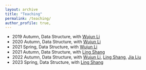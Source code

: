 ```yaml
---
layout: archive
title: "Teaching"
permalink: /teaching/
author_profile: true,
---
```



- 2019 Autumn, Data Structure, with [Wujun Li](https://cs.nju.edu.cn/lwj/index.htm)
- 2020 Autumn, Data Structure, with [Wujun Li](https://cs.nju.edu.cn/lwj/index.htm)
- 2021 Spring, Data Structure, with [Wujun Li](https://cs.nju.edu.cn/lwj/index.htm)
- 2021 Autumn, Data Structure, with [Ling Shang](https://cs.nju.edu.cn/shanglin/index.htm)
- 2022 Autumn, Data Structure, with [Wujun Li](https://cs.nju.edu.cn/lwj/index.htm), [Ling Shang](https://cs.nju.edu.cn/shanglin/index.htm), [Jia Liu](https://cs.nju.edu.cn/liujia/index.htm)
- 2023 Spring, Data Structure, with [Ling Shang](https://cs.nju.edu.cn/shanglin/index.htm)



